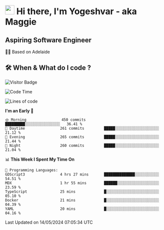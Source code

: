 <h1><img src="https://emojis.slackmojis.com/emojis/images/1531849430/4246/blob-sunglasses.gif?1531849430" width="30"/> Hi there, I'm Yogeshvar - aka Maggie</h1>

## Aspiring Software Engineer
🏂🏻  Based on Adelaide 

## 🛠 When & What do I code ?  

![Visitor Badge](https://visitor-badge.feriirawann.repl.co?username=yogeshvar&repo=yogeshvar&label=Visitors&style=plastic&color=%23457BFF&contentType=svg)

<!--START_SECTION:waka-->
![Code Time](http://img.shields.io/badge/Code%20Time-2%2C896%20hrs%2058%20mins-blue)

![Lines of code](https://img.shields.io/badge/From%20Hello%20World%20I%27ve%20Written-4.2%20million%20lines%20of%20code-blue)

**I'm an Early 🐤** 

```text
🌞 Morning                450 commits         █████████░░░░░░░░░░░░░░░░   36.41 % 
🌆 Daytime                261 commits         █████░░░░░░░░░░░░░░░░░░░░   21.12 % 
🌃 Evening                265 commits         █████░░░░░░░░░░░░░░░░░░░░   21.44 % 
🌙 Night                  260 commits         █████░░░░░░░░░░░░░░░░░░░░   21.04 % 
```


📊 **This Week I Spent My Time On** 

```text
💬 Programming Languages: 
GDScript3                4 hrs 27 mins       ██████████████░░░░░░░░░░░   54.51 % 
MDX                      1 hr 55 mins        ██████░░░░░░░░░░░░░░░░░░░   23.59 % 
TypeScript               25 mins             █░░░░░░░░░░░░░░░░░░░░░░░░   05.10 % 
Docker                   21 mins             █░░░░░░░░░░░░░░░░░░░░░░░░   04.39 % 
YAML                     20 mins             █░░░░░░░░░░░░░░░░░░░░░░░░   04.16 % 
```


 Last Updated on 14/05/2024 07:05:34 UTC
<!--END_SECTION:waka-->
